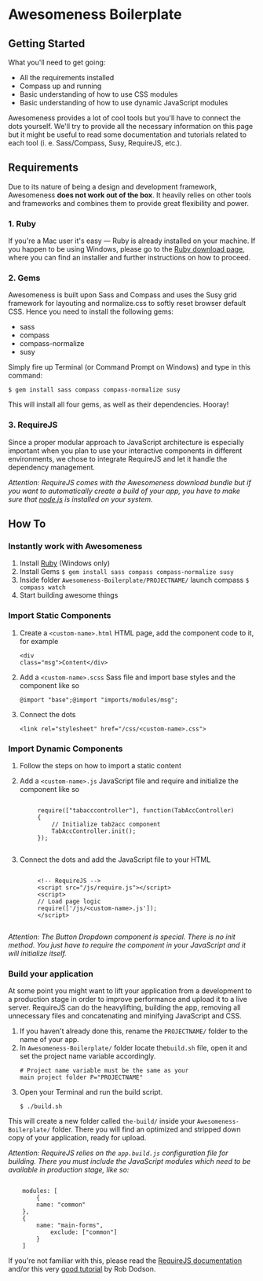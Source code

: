# Awesomeness Boilerplate

		
## Getting Started


What you'll need to get going:
	
* All the requirements installed
* Compass up and running
* Basic understanding of how to use CSS modules
* Basic understanding of how to use dynamic JavaScript modules

Awesomeness provides a lot of cool tools but you'll have to connect the dots yourself. We'll try to provide all the necessary information on this page but it might be useful to read some documentation and tutorials related to each tool (i. e. Sass/Compass, Susy, RequireJS, etc.).

## Requirements


Due to its nature of being a design and development framework, Awesomeness **does not work out of the box**. It heavily relies on other tools and frameworks and combines them to provide great flexibility and power.
					
### 1. Ruby

If you're a Mac user it's easy — Ruby is already installed on your machine. If you happen to be using Windows, please go to the  [Ruby download page](http://rubyinstaller.org/), where you can find an installer and further instructions on how to proceed.

### 2. Gems

Awesomeness is built upon Sass and Compass and uses the Susy grid framework for layouting and normalize.css to softly reset browser default CSS. Hence you need to install the following gems:

* sass
* compass
* compass-normalize
* susy

Simply fire up Terminal (or Command Prompt on Windows) and type in this command:

`$ gem install sass compass compass-normalize susy`
				
This will install all four gems, as well as their dependencies. Hooray!

### 3. RequireJS	

Since a proper modular approach to JavaScript architecture is especially important when you plan to use your interactive components in different environments, we chose to integrate RequireJS and let it handle the dependency management.

*Attention: RequireJS comes with the Awesomeness download bundle but if you want to automatically create a build of your app, you have to make sure that [node.js](http://nodejs.org/) is installed on your system.*
				
## How To

### Instantly work with Awesomeness

1. Install [Ruby](http://rubyinstaller.org) (Windows only)
2. Install Gems
	`$ gem install sass compass compass-normalize susy`
3. Inside folder `Awesomeness-Boilerplate/PROJECTNAME/` launch compass `$ compass watch`
4. Start building awesome things

### Import Static Components

1. Create a `<custom-name>.html` HTML page, add the component code to it, for example
     	<pre><code>&lt;div class=&quot;msg&quot;&gt;Content&lt;/div&gt;</code></pre>
2. Add a `<custom-name>.scss` Sass file and import base styles and the component like so
	<pre class="msg__bd language-css"><code>@import "base";@import "imports/modules/msg";</code></pre>
3. Connect the dots
	<pre class="msg__bd language-markup"><code>&lt;link rel=&quot;stylesheet&quot; href=&quot;/css/&lt;custom-name&gt;.css&quot;&gt;</code></pre>
						

### Import Dynamic Components

1. Follow the steps on how to import a static content
2. Add a `<custom-name>.js` JavaScript file and require and initialize the component like so
	<pre class="msg__bd language-javascript"><code>
		require(["tabacccontroller"], function(TabAccController)
		{
			// Initialize tab2acc component
			TabAccController.init();
		});
	</code></pre>
					
3. Connect the dots and add the JavaScript file to your HTML
	<pre class="msg__bd language-markup"><code>
		&lt;!-- RequireJS --&gt;
		&lt;script src=&quot;/js/require.js&quot;&gt;&lt;/script&gt;
		&lt;script&gt;
		// Load page logic
		require([&#039;/js/&lt;custom-name&gt;.js&#039;]);
		&lt;/script&gt;
	</code></pre>

*Attention: The Button Dropdown component is special. There is no init method. You just have to require the component in your JavaScript and it will initialize itself.*
				
### Build your application

At some point you might want to lift your application from a development to a production stage in order to improve performance and upload it to a live server. RequireJS can do the heavylifting, building the app, removing all unnecessary files and concatenating and minifying JavaScript and CSS.

1. If you haven't already done this, rename the `PROJECTNAME/` folder to the name of your app.
2. In `Awesomeness-Boilerplate/` folder locate the`build.sh` file, open it and set the project name variable accordingly.<pre><code># Project name variable must be the same as your main project folder
P="PROJECTNAME"</code></pre>
3. Open your Terminal and run the build script.
	<pre><code>$ ./build.sh</code></pre>

This will create a new folder called `the-build/` inside your `Awesomeness-Boilerplate/` folder. There you will find an optimized and stripped down copy of your application, ready for upload.
					
*Attention: RequireJS relies on the `app.build.js` configuration file for building. There you must include the JavaScript modules which need to be available in production stage, like so:*

<pre class="language-javascript"><code>
	modules: [
    	{
		name: "common"
	},
	{
		name: "main-forms",
        	exclude: ["common"]
    	}
   	]
</code></pre>

If you're not familiar with this, please read the [RequireJS documentation](http://requirejs.org/docs/optimization.html#wholemultipage) and/or this very [good tutorial](http://robdodson.me/blog/2012/11/18/a-require-dot-js-multipage-shimmed-site-how-to/) by Rob Dodson.



					
